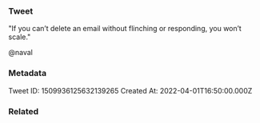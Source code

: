 ### Tweet
"If you can’t delete an email without flinching or responding, you won’t scale." 

@naval

### Metadata
Tweet ID: 1509936125632139265
Created At: 2022-04-01T16:50:00.000Z

### Related

